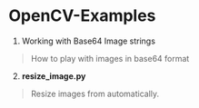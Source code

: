 # OpenCV-Examples

1. Working with Base64 Image strings
>How to play with images in base64 format
2. **resize_image.py**
>Resize images from automatically.
